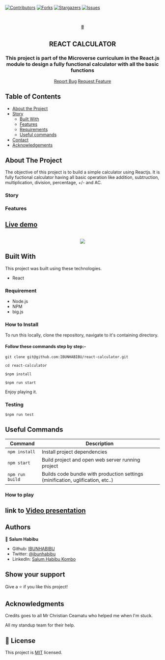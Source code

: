 [![Contributors][contributors-shield]][contributors-url]
[![Forks][forks-shield]][forks-url]
[![Stargazers][stars-shield]][stars-url]
[![Issues][issues-shield]][issues-url]

<br />

<p align="center">
  <a href="git@github.com:IBUNHABIBU/react-calculator.git">
    <p align="center">🖩 </p>
  </a>

  <h2 align="center"> REACT CALCULATOR</h2>
  <h3 align="center"> This project is part of the Microverse curriculum in the React.js module to design a fully functional calculator with all the basic functions</h3>

  <p align="center">
    <a href="https://github.com/IBUNHABIBU/react-calculator/issues">Report Bug</a>
    <a href="https://github.com/IBUNHABIBU/react-calculator/issues">Request Feature</a>
  </p>
</p>

## Table of Contents

* [About the Project](#about-the-project)
* [Story](#story)
  * [Built With](#built-with)
  * [Features](#features)
  * [Requirements](#requirements)
  * [Useful commands](#useful-commands)
* [Contact](#Authors)
* [Acknowledgements](#Acknowledgements)

<!-- ABOUT THE PROJECT -->
## About The Project
The objective of this project is to build a simple calculator using Reactjs. It is fully fuctional calculator having all basic operation like addition, subtruction, multiplication, division, percentage, +/- and AC.

### Story

### Features




## [Live demo](https://ibunhabibmonsterfish.netlify.app/ "Of the project")
<br/>
<div align="center">

<img  src="https://github.com/IBUNHABIBU/react-calculator/blob/feature/src/assets/images/phasergame.gif" />
</div>

<!-- BUILD WITH -->
## Built With

This project was built using these technologies.
* React


### Requirement

- Node.js
- NPM
- big.js

### How to Install 

To run this locally, clone the repository, navigate to it's containing directory.

#### Follow these commands step by step:-

`
git clone git@github.com:IBUNHABIBU/react-calculator.git
`

`
cd react-calculator
`

 `$npm install `
 
 
 `$npm run start`
 
Enjoy playing it.

### Testing

 `$npm run test `


## Useful Commands

| Command | Description |
|---------|-------------|
| `npm install` | Install project dependencies |
| `npm start` | Build project and open web server running project |
| `npm run build` | Builds code bundle with production settings (minification, uglification, etc..) |

### How to play

<!-- CONTACT -->


## link to  [Video presentation](https://www.youtube.com/watch?v=v308XMzx26c)

## Authors

👤 **Salum Habibu** 
    
* Github: [IBUNHABIBU](https://github.com/IBUNHABIBU)
* Twitter: [@ibunhabibu](https://twitter.com/Ibunhabibu)
* LinkedIn: [Salum Habibu Kombo](https://www.linkedin.com/in/salum-habibu/)

## Show your support

Give a :star: if you like this project!


## Acknowledgments
Credits goes to all Mr Christian Ceamatu who helped me when I'm stuck.

All my standup team for their help.

<!-- MARKDOWN LINKS & IMAGES -->
<!-- https://www.markdownguide.org/basic-syntax/#reference-style-links -->
[contributors-shield]: https://img.shields.io/github/contributors/IBUNHABIBU/react-calculator.svg?style=flat-square
[contributors-url]: https://github.com/IBUNHABIBU/react-calculator/graphs/contributors
[forks-shield]: https://img.shields.io/github/forks/IBUNHABIBU/react-calculator.svg?style=flat-square
[forks-url]: https://github.com/IBUNHABIBU/react-calculator/network/members
[stars-shield]: https://img.shields.io/github/stars/IBUNHABIBU/react-calculator.svg?style=flat-square
[stars-url]: https://github.com/IBUNHABIBU/react-calculator/stargazers
[issues-shield]: https://img.shields.io/github/issues/IBUNHABIBU/react-calculator.svg?style=flat-square
[issues-url]: https://github.com/IBUNHABIBU/react-calculator/issues

## 📝 License

This project is [MIT](https://opensource.org/licenses/MIT) licensed.
